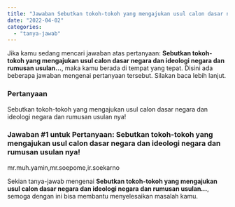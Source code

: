 ```yaml
---
title: "Jawaban Sebutkan tokoh-tokoh yang mengajukan usul calon dasar negara dan ideologi negara dan rumusan usulan..."
date: "2022-04-02"
categories: 
  - "tanya-jawab"
---
```


Jika kamu sedang mencari jawaban atas pertanyaan: **Sebutkan tokoh-tokoh yang mengajukan usul calon dasar negara dan ideologi negara dan rumusan usulan...**, maka kamu berada di tempat yang tepat. Disini ada beberapa jawaban mengenai pertanyaan tersebut. Silakan baca lebih lanjut.

### Pertanyaan

Sebutkan tokoh-tokoh yang mengajukan usul calon dasar negara dan ideologi negara dan rumusan usulan nya!

### Jawaban #1 untuk Pertanyaan: Sebutkan tokoh-tokoh yang mengajukan usul calon dasar negara dan ideologi negara dan rumusan usulan nya!

mr.muh.yamin,mr.soepome,ir.soekarno

Sekian tanya-jawab mengenai **Sebutkan tokoh-tokoh yang mengajukan usul calon dasar negara dan ideologi negara dan rumusan usulan...**, semoga dengan ini bisa membantu menyelesaikan masalah kamu.
